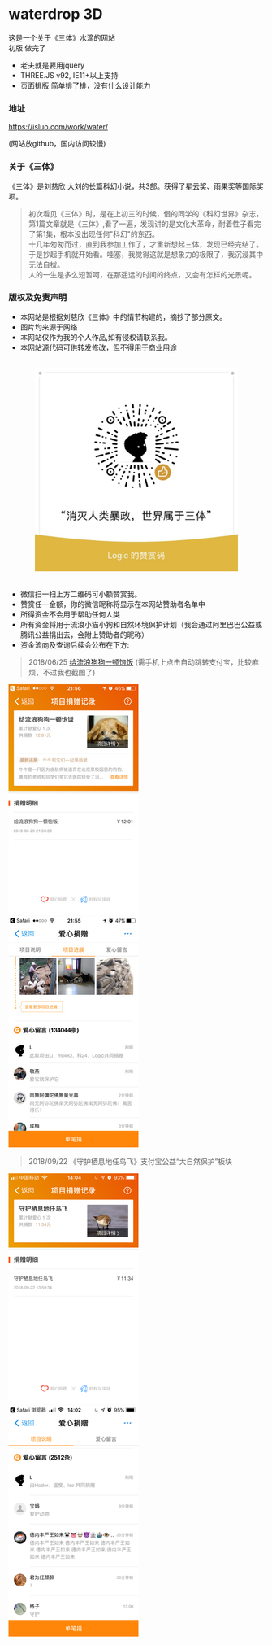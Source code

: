 # waterdrop 3D

这是一个关于《三体》水滴的网站<br/>
初版 做完了

* 老夫就是要用jquery
* THREE.JS v92, IE11+以上支持
* 页面排版 简单排了排，没有什么设计能力

### 地址
https://isluo.com/work/water/

(网站放github，国内访问较慢)

### 关于《三体》
《三体》是刘慈欣 大刘的长篇科幻小说，共3部。获得了星云奖、雨果奖等国际奖项。

> 初次看见《三体》时，是在上初三的时候，借的同学的《科幻世界》杂志，第1篇文章就是《三体》,看了一遍，发现讲的是文化大革命，耐着性子看完了第1集，根本没出现任何"科幻"的东西。<br/>
> 十几年匆匆而过，直到我参加工作了，才重新想起三体，发现已经完结了。于是抄起手机就开始看。哇塞，我觉得这就是想象力的极限了，我沉浸其中无法自拔。<br/>
> 人的一生是多么短暂呵，在那遥远的时间的终点，又会有怎样的光景呢。

### 版权及免责声明
* 本网站是根据刘慈欣《三体》中的情节构建的，摘抄了部分原文。<br/>
* 图片均来源于网络<br/>
* 本网站仅作为我的个人作品,如有侵权请联系我。<br/>
* 本网站源代码可供转发修改，但不得用于商业用途
<br/>

<div align=center>
<img src="libs/imgs/up.jpg" width="400" />
</div>
<br/>

* 微信扫一扫上方二维码可小额赞赏我。
* 赞赏任一金额，你的微信昵称将显示在本网站赞助者名单中
* 所得资金不会用于帮助任何人类
* 所有资金将用于流浪小猫小狗和自然环境保护计划（我会通过阿里巴巴公益或腾讯公益捐出去，会附上赞助者的昵称）
* 资金流向及查询后续会公布在下方:

> 2018/06/25 <a href="https://ds.alipay.com/?scheme=alipays%3A%2F%2Fplatformapi%2Fstartapp%3FappId%3D10000009%26url%3D%252Fwww%252Ffeedback.htm%253FdonateId%253D2017082413435248543%2526__from__%253Dshare" target="_blank">给流浪狗狗一顿饱饭</a> (需手机上点击自动跳转支付宝，比较麻烦，不过我也截图了)

<img src="assets/b.jpg">  <img src="assets/c.jpg">

> 2018/09/22 《守护栖息地任鸟飞》支付宝公益“大自然保护”板块

<img src="assets/2-1.png">  <img src="assets/2-0.png">
